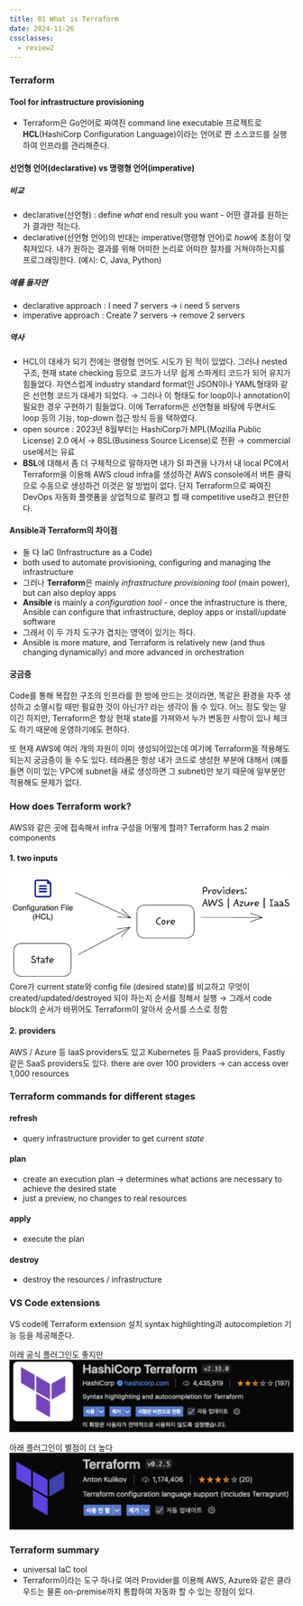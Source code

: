 ```yaml
---
title: 01 What is Terraform
date: 2024-11-26
cssclasses:
  - review2
---
```

### Terraform
#### Tool for infrastructure provisioning
- Terraform은 Go언어로 짜여진 command line executable 프로젝트로 **HCL**(HashiCorp Configuration Language)이라는 언어로 짠 소스코드를 실행하여 인프라를 관리해준다.

#### 선언형 언어(declarative) vs 명령형 언어(imperative)
##### 비교
- declarative(선언형) : define *what* end result you want - 어떤 결과를 원하는가 결과만 적는다.
- declarative(선언형 언어)의 반대는 imperative(명령형 언어)로 *how*에 초점이 맞춰져있다. 내가 원하는 결과를 위해 어떠한 논리로 어떠한 절차를 거쳐야하는지를 프로그래밍한다. (예시: C, Java, Python)
##### 예를 들자면
- declarative approach : I need 7 servers → i need 5 servers
- imperative approach : Create 7 servers → remove 2 servers 
##### 역사
- HCL이 대세가 되기 전에는 명령형 언어도 시도가 된 적이 있었다. 그러나 nested 구조, 현재 state checking 등으로 코드가 너무 쉽게 스파게티 코드가 되어 유지가 힘들었다. 자연스럽게 industry standard format인 JSON이나 YAML형태와 같은 선언형 코드가 대세가 되었다. → 그러나 이 형태도 for loop이나 annotation이 필요한 경우 구현하기 힘들었다. 이에 Terraform은 선언형을 바탕에 두면서도 loop 등의 기능, top-down 접근 방식 등을 택하였다.
- open source : 2023년 8월부터는 HashiCorp가 MPL(Mozilla Public License) 2.0 에서 → BSL(Business Source License)로 전환 → commercial use에서는 유료 
- **BSL**에 대해서 좀 더 구체적으로 말하자면 내가 SI 파견을 나가서 내 local PC에서 Terraform을 이용해 AWS cloud infra를 생성하건 AWS console에서 버튼 클릭으로 수동으로 생성하건 이것은 알 방법이 없다. 단지 Terraform으로 짜여진 DevOps 자동화 플랫폼을 상업적으로 팔려고 할 때 competitive use라고 판단한다.

#### Ansible과 Terraform의 차이점
- 둘 다 IaC (Infrastructure as a Code)
- both used to automate provisioning, configuring and managing the infrastructure
- 그러나 **Terraform**은 mainly *infrastructure provisioning tool* (main power), but can also deploy apps
- **Ansible** is mainly a *configuration tool* - once the infrastructure is there, Ansible can configure that infrastructure, deploy apps or install/update software
- 그래서 이 두 가지 도구가 겹치는 영역이 있기는 하다.
- Ansible is more mature, and Terraform is relatively new (and thus changing dynamically) and more advanced in orchestration

#### 궁금증
Code를 통해 복잡한 구조의 인프라를 한 방에 만드는 것이라면, 똑같은 환경을 자주 생성하고 소멸시킬 때만 필요한 것이 아닌가? 라는 생각이 들 수 있다.
어느 정도 맞는 말이긴 하지만, Terraform은 항상 현재 state를 가져와서 누가 변동한 사항이 있나 체크도 하기 때문에 운영하기에도 편하다.

또 현재 AWS에 여러 개의 자원이 이미 생성되어있는데 여기에 Terraform을 적용해도 되는지 궁금증이 들 수도 있다. 
테라폼은 항상 내가 코드로 생성한 부분에 대해서 (예를들면 이미 있는 VPC에 subnet을 새로 생성하면 그 subnet)만 보기 때문에 일부분만 적용해도 문제가 없다.

### How does Terraform work?
AWS와 같은 곳에 접속해서 infra 구성을 어떻게 할까? Terraform has 2 main components
#### 1. two inputs
![center|400](<./_images/Pasted image 20241126170527.png>)
Core가 current state와 config file (desired state)를 비교하고 무엇이 created/updated/destroyed 되야 하는지 순서를 정해서 실행 → 그래서 code block의 순서가 바뀌어도 Terraform이 알아서 순서를 스스로 정함
#### 2. providers
AWS / Azure 등 IaaS providers도 있고
Kubernetes 등 PaaS providers,
Fastly 같은 SaaS providers도 있다.
there are over 100 providers → can access over 1,000 resources

### Terraform commands for different stages
#### refresh
- query infrastructure provider to get current *state*
#### plan
- create an execution plan → determines what actions are necessary to achieve the desired state 
- just a preview, no changes to real resources
#### apply
- execute the plan
#### destroy
- destroy the resources / infrastructure

### VS Code extensions
VS code에 Terraform extension 설치
syntax highlighting과 autocompletion 기능 등을 제공해준다.

아래 공식 플러그인도 좋지만
![center|400](<./_images/Pasted image 20241126164243.png>)

아래 플러그인이 별점이 더 높다
![center|400](<./_images/Pasted image 20241126164256.png>)

### Terraform summary
- universal IaC tool
- Terraform이라는 도구 하나로 여러 Provider를 이용해 AWS, Azure와 같은 클라우드는 물론 on-premise까지 통합하여 자동화 할 수 있는 장점이 있다.